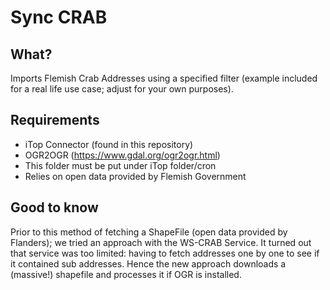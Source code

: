 
# Sync CRAB

## What?
Imports Flemish Crab Addresses using a specified filter (example included for a real life use case; adjust for your own purposes).

## Requirements
* iTop Connector (found in this repository)
* OGR2OGR (https://www.gdal.org/ogr2ogr.html)
* This folder must be put under iTop folder/cron
* Relies on open data provided by Flemish Government

## Good to know
Prior to this method of fetching a ShapeFile (open data provided by Flanders); we tried an approach with the WS-CRAB Service. 
It turned out that service was too limited: having to fetch addresses one by one to see if it contained sub addresses. 
Hence the new approach downloads a (massive!) shapefile and processes it if OGR is installed.
